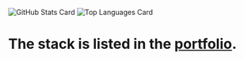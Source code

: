 ![GitHub Stats Card](https://github-readme-stats.vercel.app/api?username=rohta&count_private=false&show_icons=true&theme=cobalt)
![Top Languages Card](https://github-readme-stats.vercel.app/api/top-langs/?username=rohta&count_private=false&show_icons=true&theme=cobalt)

# The stack is listed in the [portfolio](https://www.gitshowcase.com/rohta).
